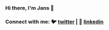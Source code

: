 ### Hi there, I'm Jans 👋

### Connect with me: 🐦 [twitter][twitter] **|**  👔 [linkedin][linkedin]

[twitter]: https://twitter.com/JansPavlovs
[linkedin]: https://www.linkedin.com/in/nspavlo/
